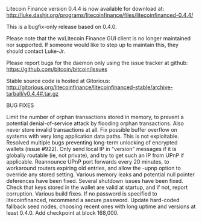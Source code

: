 Litecoin Finance version 0.4.4 is now available for download at:
http://luke.dashjr.org/programs/litecoinfinance/files/litecoinfinanced-0.4.4/

This is a bugfix-only release based on 0.4.0.

Please note that the wxLitecoin Finance GUI client is no longer maintained nor supported. If someone would like to step up to maintain this, they should contact Luke-Jr.

Please report bugs for the daemon only using the issue tracker at github:
https://github.com/bitcoin/bitcoin/issues

Stable source code is hosted at Gitorious:
http://gitorious.org/litecoinfinance/litecoinfinanced-stable/archive-tarball/v0.4.4#.tar.gz

BUG FIXES

Limit the number of orphan transactions stored in memory, to prevent a potential denial-of-service attack by flooding orphan transactions. Also never store invalid transactions at all.
Fix possible buffer overflow on systems with very long application data paths. This is not exploitable.
Resolved multiple bugs preventing long-term unlocking of encrypted wallets (issue #922).
Only send local IP in "version" messages if it is globally routable (ie, not private), and try to get such an IP from UPnP if applicable.
Reannounce UPnP port forwards every 20 minutes, to workaround routers expiring old entries, and allow the -upnp option to override any stored setting.
Various memory leaks and potential null pointer deferences have been
fixed.
Several shutdown issues have been fixed.
Check that keys stored in the wallet are valid at startup, and if not,
report corruption.
Various build fixes.
If no password is specified to litecoinfinanced, recommend a secure password.
Update hard-coded fallback seed nodes, choosing recent ones with long uptime and versions at least 0.4.0.
Add checkpoint at block 168,000.

